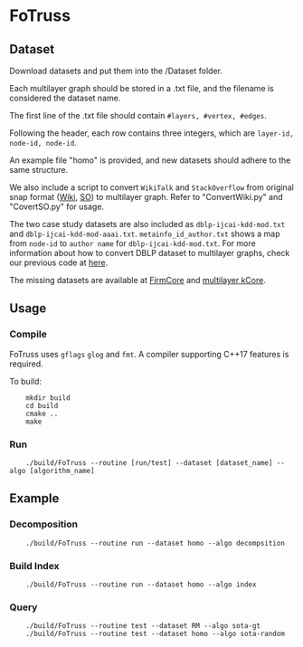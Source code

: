 # FoTruss

## Dataset

Download datasets and put them into the /Dataset folder.

Each multilayer graph should be stored in a .txt file, and the filename is considered the dataset name.

The first line of the .txt file should contain ``#layers, #vertex, #edges``.

Following the header, each row contains three integers, which are ``layer-id, node-id, node-id``.

An example file "homo" is provided, and new datasets should adhere to the same structure.

We also include a script to convert ``WikiTalk`` and ``StackOverflow`` from original snap format ([Wiki](https://snap.stanford.edu/data/wiki-Talk.html), [SO](https://snap.stanford.edu/data/sx-stackoverflow.html)) to multilayer graph. Refer to "ConvertWiki.py" and "CovertSO.py" for usage.

The two case study datasets are also included as ``dblp-ijcai-kdd-mod.txt`` and ``dblp-ijcai-kdd-mod-aaai.txt``. ``metainfo_id_author.txt`` shows a map from ``node-id`` to ``author name`` for ``dblp-ijcai-kdd-mod.txt``. For more information about how to convert DBLP dataset to multilayer graphs, check our previous code at [here](https://github.com/MDCGraph/DBLP-MLG).

The missing datasets are available at [FirmCore](https://github.com/joint-em/FTCS/tree/main/Code/Datasets) and [multilayer kCore](https://github.com/egalimberti/multilayer_core_decomposition).

## Usage

### Compile

FoTruss uses `gflags` `glog` and `fmt`. A compiler supporting C++17 features is required.

To build:

```shell
    mkdir build
    cd build
    cmake ..
    make
```

### Run

```shell
    ./build/FoTruss --routine [run/test] --dataset [dataset_name] --algo [algorithm_name]
```

## Example

### Decomposition

```shell
    ./build/FoTruss --routine run --dataset homo --algo decompsition
```

### Build Index

```shell
    ./build/FoTruss --routine run --dataset homo --algo index
```

### Query

```shell
    ./build/FoTruss --routine test --dataset RM --algo sota-gt
    ./build/FoTruss --routine test --dataset homo --algo sota-random
```